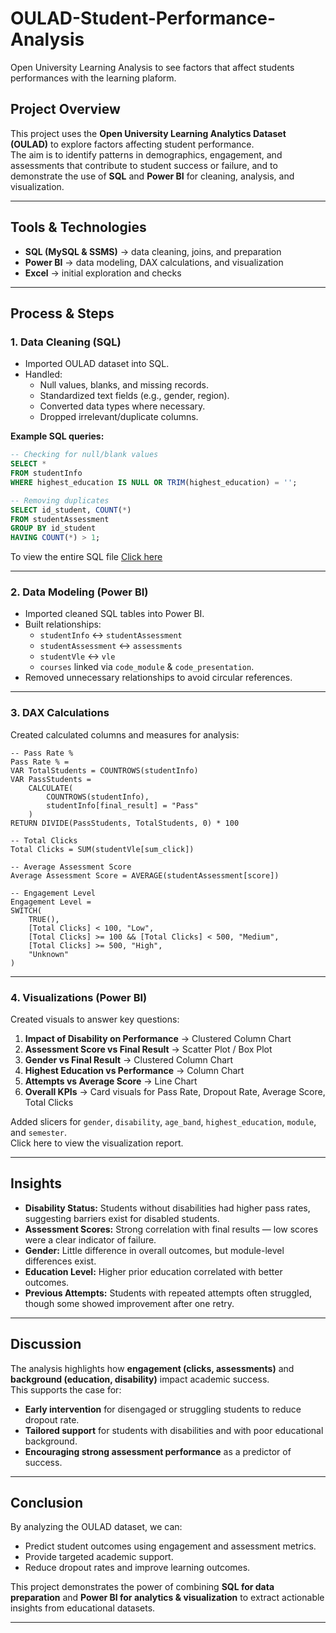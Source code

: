 # OULAD-Student-Performance-Analysis
Open University Learning Analysis to see factors that affect students performances with the learning plaform.

## Project Overview  
This project uses the **Open University Learning Analytics Dataset (OULAD)** to explore factors affecting student performance.  
The aim is to identify patterns in demographics, engagement, and assessments that contribute to student success or failure, and to demonstrate the use of **SQL** and **Power BI** for cleaning, analysis, and visualization.  

---

## Tools & Technologies  
- **SQL (MySQL & SSMS)** → data cleaning, joins, and preparation  
- **Power BI** → data modeling, DAX calculations, and visualization  
- **Excel** → initial exploration and checks  

---

## Process & Steps  

### **1. Data Cleaning (SQL)**  
- Imported OULAD dataset into SQL.  
- Handled:  
  - Null values, blanks, and missing records.  
  - Standardized text fields (e.g., gender, region).  
  - Converted data types where necessary.  
  - Dropped irrelevant/duplicate columns.  

**Example SQL queries:**  
```sql
-- Checking for null/blank values
SELECT *
FROM studentInfo
WHERE highest_education IS NULL OR TRIM(highest_education) = '';

-- Removing duplicates
SELECT id_student, COUNT(*)
FROM studentAssessment
GROUP BY id_student
HAVING COUNT(*) > 1;
```
To view the entire SQL file [Click here](https://github.com/simsbam/OULAD-Student-Performance-Analysis/blob/main/SQLQuery1.sql) 

---

### **2. Data Modeling (Power BI)**  
- Imported cleaned SQL tables into Power BI.  
- Built relationships:  
  - `studentInfo` ↔ `studentAssessment`  
  - `studentAssessment` ↔ `assessments`  
  - `studentVle` ↔ `vle`  
  - `courses` linked via `code_module` & `code_presentation`.  
- Removed unnecessary relationships to avoid circular references.  

---

### **3. DAX Calculations**  
Created calculated columns and measures for analysis:  

```DAX
-- Pass Rate %
Pass Rate % =
VAR TotalStudents = COUNTROWS(studentInfo)
VAR PassStudents =
    CALCULATE(
        COUNTROWS(studentInfo),
        studentInfo[final_result] = "Pass"
    )
RETURN DIVIDE(PassStudents, TotalStudents, 0) * 100

-- Total Clicks
Total Clicks = SUM(studentVle[sum_click])

-- Average Assessment Score
Average Assessment Score = AVERAGE(studentAssessment[score])

-- Engagement Level
Engagement Level =
SWITCH(
    TRUE(),
    [Total Clicks] < 100, "Low",
    [Total Clicks] >= 100 && [Total Clicks] < 500, "Medium",
    [Total Clicks] >= 500, "High",
    "Unknown"
)
```

---

### **4. Visualizations (Power BI)**  
Created visuals to answer key questions:  

1. **Impact of Disability on Performance** → Clustered Column Chart  
2. **Assessment Score vs Final Result** → Scatter Plot / Box Plot  
3. **Gender vs Final Result** → Clustered Column Chart  
4. **Highest Education vs Performance** → Column Chart  
5. **Attempts vs Average Score** → Line Chart  
6. **Overall KPIs** → Card visuals for Pass Rate, Dropout Rate, Average Score, Total Clicks  

Added slicers for `gender`, `disability`, `age_band`, `highest_education`, `module`, and `semester`.  
Click here to view the visualization report.

---

## Insights  

- **Disability Status:** Students without disabilities had higher pass rates, suggesting barriers exist for disabled students.  
- **Assessment Scores:** Strong correlation with final results — low scores were a clear indicator of failure.  
- **Gender:** Little difference in overall outcomes, but module-level differences exist.  
- **Education Level:** Higher prior education correlated with better outcomes.  
- **Previous Attempts:** Students with repeated attempts often struggled, though some showed improvement after one retry.  

---

## Discussion  
The analysis highlights how **engagement (clicks, assessments)** and **background (education, disability)** impact academic success.  
This supports the case for:  
- **Early intervention** for disengaged or struggling students to reduce dropout rate.  
- **Tailored support** for students with disabilities and with poor educational background. 
- **Encouraging strong assessment performance** as a predictor of success.

---

## Conclusion  
By analyzing the OULAD dataset, we can:  
- Predict student outcomes using engagement and assessment metrics.  
- Provide targeted academic support.  
- Reduce dropout rates and improve learning outcomes.  

This project demonstrates the power of combining **SQL for data preparation** and **Power BI for analytics & visualization** to extract actionable insights from educational datasets.  

---
